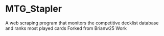 # MTG_Stapler
A web scraping program that monitors the competitive decklist database and ranks most played cards 
Forked from Brianw25 Work
